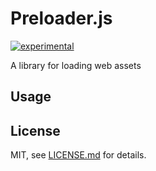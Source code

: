# Preloader.js

[![experimental](http://badges.github.io/stability-badges/dist/experimental.svg)](http://github.com/badges/stability-badges)

A library for loading web assets 

## Usage



## License

MIT, see [LICENSE.md](https://github.com/wgalyen/preloader/blob/master/LICENSE.md) for details.